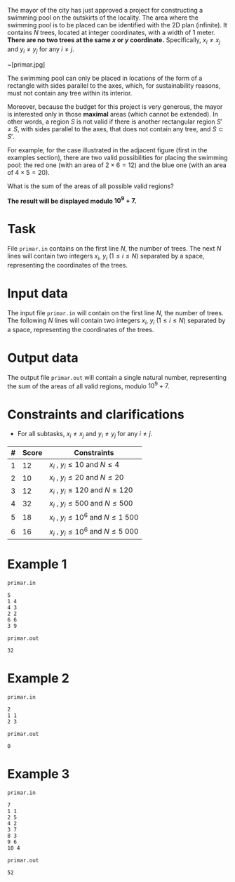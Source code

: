The mayor of the city has just approved a project for constructing a swimming pool on the outskirts of the locality. The area where the swimming pool is to be placed can be identified with the 2D plan (infinite). It contains $N$ trees, located at integer coordinates, with a width of $1$ meter. **There are no two trees at the same $x$ or $y$ coordinate.** Specifically, $x_i \neq x_j$ and $y_i \neq y_j$ for any $i \neq j$.

~[primar.jpg]

The swimming pool can only be placed in locations of the form of a rectangle with sides parallel to the axes, which, for sustainability reasons, must not contain any tree within its interior.

Moreover, because the budget for this project is very generous, the mayor is interested only in those **maximal** areas (which cannot be extended). In other words, a region $S$ is not valid if there is another rectangular region $S' \neq S$, with sides parallel to the axes, that does not contain any tree, and $S \subset S'$.

For example, for the case illustrated in the adjacent figure (first in the examples section), there are two valid possibilities for placing the swimming pool: the red one (with an area of $2 \times 6 = 12$) and the blue one (with an area of $4 \times 5 = 20$).

What is the sum of the areas of all possible valid regions?

**The result will be displayed modulo $10^9 + 7$.**

# Task

File `primar.in` contains on the first line $N$, the number of trees. The next $N$ lines will contain two integers $x_i$, $y_i$ ($1 \leq i \leq N$) separated by a space, representing the coordinates of the trees.

# Input data

The input file `primar.in` will contain on the first line $N$, the number of trees. The following $N$ lines will contain two integers $x_i$, $y_i$ ($1 \leq i \leq N$) separated by a space, representing the coordinates of the trees.

# Output data

The output file `primar.out` will contain a single natural number, representing the sum of the areas of all valid regions, modulo $10^9 + 7$.

# Constraints and clarifications

* For all subtasks, $x_i \neq x_j$ and $y_i \neq y_j$ for any $i \neq j$.

|#|Score|Constraints|
|-|-|--------|
|1|12|$x_i$ , $y_i \leq 10$ and $N \leq 4$|
|2|10|$x_i$ , $y_i \leq 20$ and $N \leq 20$|
|3|12|$x_i$ , $y_i \leq 120$ and $N \leq 120$|
|4|32|$x_i$ , $y_i \leq 500$ and $N \leq 500$|
|5|18|$x_i$ , $y_i \leq 10^6$ and $N \leq 1 \ 500$|
|6|16|$x_i$ , $y_i \leq 10^6$ and $N \leq 5 \ 000$|

# Example 1

`primar.in`
```
5
1 4
4 3
2 2
6 6
3 9
```

`primar.out`
```
32
```

# Example 2

`primar.in`
```
2
1 1
2 3
```

`primar.out`
```
0
```

# Example 3

`primar.in`
```
7
1 1
2 5
4 2
3 7
8 3
9 6
10 4
```

`primar.out`
```
52
